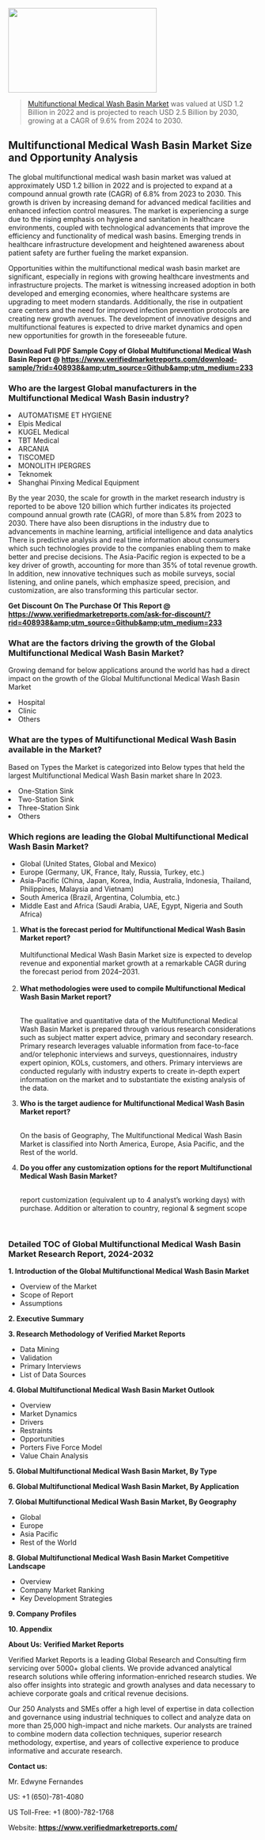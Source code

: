 <img src="https://ffe5etoiles.com/wp-content/uploads/2024/12/MST1-300x171.png" alt="" width="300" height="171" class="alignnone size-medium wp-image-20088" /><blockquote><p><p><a href="https://www.verifiedmarketreports.com/download-sample/?rid=408938&utm_source=Github&utm_medium=233" target="_blank">Multifunctional Medical Wash Basin Market</a> was valued at USD 1.2 Billion in 2022 and is projected to reach USD 2.5 Billion by 2030, growing at a CAGR of 9.6% from 2024 to 2030.</p></blockquote><p><h2>Multifunctional Medical Wash Basin Market Size and Opportunity Analysis</h2><p>The global multifunctional medical wash basin market was valued at approximately USD 1.2 billion in 2022 and is projected to expand at a compound annual growth rate (CAGR) of 6.8% from 2023 to 2030. This growth is driven by increasing demand for advanced medical facilities and enhanced infection control measures. The market is experiencing a surge due to the rising emphasis on hygiene and sanitation in healthcare environments, coupled with technological advancements that improve the efficiency and functionality of medical wash basins. Emerging trends in healthcare infrastructure development and heightened awareness about patient safety are further fueling the market expansion.</p><p>Opportunities within the multifunctional medical wash basin market are significant, especially in regions with growing healthcare investments and infrastructure projects. The market is witnessing increased adoption in both developed and emerging economies, where healthcare systems are upgrading to meet modern standards. Additionally, the rise in outpatient care centers and the need for improved infection prevention protocols are creating new growth avenues. The development of innovative designs and multifunctional features is expected to drive market dynamics and open new opportunities for growth in the foreseeable future.</p></p><p class=""><strong>Download Full PDF Sample Copy of Global Multifunctional Medical Wash Basin Report @ <a href="https://www.verifiedmarketreports.com/download-sample/?rid=408938&amp;utm_source=Github&amp;utm_medium=233" target="_blank">https://www.verifiedmarketreports.com/download-sample/?rid=408938&amp;utm_source=Github&amp;utm_medium=233</a></strong></p><h3 id="" class="">Who are the largest Global manufacturers in the Multifunctional Medical Wash Basin industry?</h3><p><li>AUTOMATISME ET HYGIENE</li><li> Elpis Medical</li><li> KUGEL Medical</li><li> TBT Medical</li><li> ARCANIA</li><li> TISCOMED</li><li> MONOLITH IPERGRES</li><li> Teknomek</li><li> Shanghai Pinxing Medical Equipment</li></p><div class=""><div class="" dir="" data-message-author-role="" data-message-id="" data-message-model-slug=""><div class=""><div class=""><div class=""><div class="" dir="" data-message-author-role="" data-message-id="" data-message-model-slug=""><div class=""><div class=""><p>By the year 2030, the scale for growth in the market research industry is reported to be above 120 billion which further indicates its projected compound annual growth rate (CAGR), of more than 5.8% from 2023 to 2030. There have also been disruptions in the industry due to advancements in machine learning, artificial intelligence and data analytics There is predictive analysis and real time information about consumers which such technologies provide to the companies enabling them to make better and precise decisions. The Asia-Pacific region is expected to be a key driver of growth, accounting for more than 35% of total revenue growth. In addition, new innovative techniques such as mobile surveys, social listening, and online panels, which emphasize speed, precision, and customization, are also transforming this particular sector.</p><p><strong>Get Discount On The Purchase Of This Report @&nbsp; <a href="https://www.verifiedmarketreports.com/ask-for-discount/?rid=408938&amp;utm_source=Github&amp;utm_medium=233" target="_blank">https://www.verifiedmarketreports.com/ask-for-discount/?rid=408938&amp;utm_source=Github&amp;utm_medium=233</a></strong></p></div></div></div></div></div></div></div></div><h3 id="" class="">What are the factors driving the growth of the Global Multifunctional Medical Wash Basin Market?</h3><p id="" class="">Growing demand for below applications around the world has had a direct impact on the growth of the Global Multifunctional Medical Wash Basin Market</p><p id="" class=""><li>Hospital</li><li> Clinic</li><li> Others</li></p><h3 id="" class="">What are the types of Multifunctional Medical Wash Basin available in the Market?</h3><p id="" class="">Based on Types the Market is categorized into Below types that held the largest Multifunctional Medical Wash Basin market share In 2023.</p><p id="" class=""><li>One-Station Sink</li><li> Two-Station Sink</li><li> Three-Station Sink</li><li> Others</li></p><h3 id="" class="">Which regions are leading the Global Multifunctional Medical Wash Basin Market?</h3><ul><li>Global (United States, Global and Mexico)</li><li>Europe (Germany, UK, France, Italy, Russia, Turkey, etc.)</li><li>Asia-Pacific (China, Japan, Korea, India, Australia, Indonesia, Thailand, Philippines, Malaysia and Vietnam)</li><li>South America (Brazil, Argentina, Columbia, etc.)</li><li>Middle East and Africa (Saudi Arabia, UAE, Egypt, Nigeria and South Africa)</li></ul><p><ol><li><strong>What is the forecast period for Multifunctional Medical Wash Basin Market report?<br /></strong><br /><span data-sheets-root="1" data-sheets-value="{&quot;1&quot;:2,&quot;2&quot;:&quot;XXXX size is expected to develop revenue and exponential market growth at a remarkable CAGR during the forecast period from 2024&ndash;2030.&quot;}" data-sheets-userformat="{&quot;2&quot;:12674,&quot;4&quot;:{&quot;1&quot;:2,&quot;2&quot;:16776960},&quot;10&quot;:2,&quot;11&quot;:0,&quot;15&quot;:&quot;Arial&quot;,&quot;16&quot;:12}">Multifunctional Medical Wash Basin Market size is expected to develop revenue and exponential market growth at a remarkable CAGR during the forecast period from 2024&ndash;2031.</span><br /><br /></li><li><strong>What methodologies were used to compile Multifunctional Medical Wash Basin Market report?<br /><br /></strong><p>The qualitative and quantitative data of the&nbsp;Multifunctional Medical Wash Basin Market is prepared through various research considerations such as subject matter expert advice, primary and secondary research. Primary research leverages valuable information from face-to-face and/or telephonic interviews and surveys, questionnaires, industry expert opinion, KOLs, customers, and others. Primary interviews are conducted regularly with industry experts to create in-depth expert information on the market and to substantiate the existing analysis of the data.&nbsp;</p></li><li><strong>Who is the target audience for Multifunctional Medical Wash Basin Market report?<br /><br /></strong><p>On the basis of Geography, The&nbsp;Multifunctional Medical Wash Basin Market is classified into North America, Europe, Asia Pacific, and the Rest of the world.</p></li><li><strong>Do you offer any customization options for the report Multifunctional Medical Wash Basin Market?<br /><br /></strong><p>report customization (equivalent up to 4 analyst&rsquo;s working days) with purchase. Addition or alteration to country, regional &amp; segment scope</p><p>&nbsp;</p></li></ol></p><h3 id="" class="">Detailed TOC of Global Multifunctional Medical Wash Basin Market Research Report, 2024-2032</h3><p id="" class=""><strong>1. Introduction of the Global Multifunctional Medical Wash Basin Market</strong></p><ul><li>Overview of the Market</li><li>Scope of Report</li><li>Assumptions</li></ul><p id="" class=""><strong>2. Executive Summary</strong></p><p id="" class=""><strong>3. Research Methodology of&nbsp;Verified Market Reports</strong></p><ul><li>Data Mining</li><li>Validation</li><li>Primary Interviews</li><li>List of Data Sources</li></ul><p id="" class=""><strong>4. Global Multifunctional Medical Wash Basin Market Outlook</strong></p><ul><li>Overview</li><li>Market Dynamics</li><li>Drivers</li><li>Restraints</li><li>Opportunities</li><li>Porters Five Force Model</li><li>Value Chain Analysis</li></ul><p id="" class=""><strong>5. Global Multifunctional Medical Wash Basin Market, By&nbsp;Type</strong></p><p id="" class=""><strong>6. Global Multifunctional Medical Wash Basin Market, By Application</strong></p><p id="" class=""><strong>7. Global Multifunctional Medical Wash Basin Market, By Geography</strong></p><ul><li>Global</li><li>Europe</li><li>Asia Pacific</li><li>Rest of the World</li></ul><p id="" class=""><strong>8. Global Multifunctional Medical Wash Basin Market Competitive Landscape</strong></p><ul><li>Overview</li><li>Company Market Ranking</li><li>Key Development Strategies</li></ul><p id="" class=""><strong>9. Company Profiles</strong></p><p id="" class=""><strong>10. Appendix</strong></p><p id="" class=""><strong>About Us: Verified Market Reports</strong></p><p id="" class="">Verified Market Reports is a leading Global Research and Consulting firm servicing over 5000+ global clients. We provide advanced analytical research solutions while offering information-enriched research studies. We also offer insights into strategic and growth analyses and data necessary to achieve corporate goals and critical revenue decisions.</p><p id="" class="">Our 250 Analysts and SMEs offer a high level of expertise in data collection and governance using industrial techniques to collect and analyze data on more than 25,000 high-impact and niche markets. Our analysts are trained to combine modern data collection techniques, superior research methodology, expertise, and years of collective experience to produce informative and accurate research.</p><p id="" class=""><strong>Contact us:</strong></p><p id="" class="">Mr. Edwyne Fernandes</p><p id="" class="">US: +1 (650)-781-4080</p><p id="" class="">US Toll-Free: +1 (800)-782-1768</p><p id="" class="">Website: <a target="" data-test-app-aware-link=""><strong>https://www.verifiedmarketreports.com/</strong></a></p>
